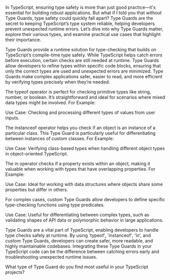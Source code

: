 <!-- Why are Type Guards Necessary? Discuss Various Types of Type Guards and Their Use Cases. -->

<!-- Introduction -->
In TypeScript, ensuring type safety is more than just good practice—it's essential for building robust applications. But what if I told you that without Type Guards, type safety could quickly fall apart? Type Guards are the secret to keeping TypeScript’s type system reliable, helping developers prevent unexpected runtime errors. Let’s dive into why Type Guards matter, explore their various types, and examine practical use cases that highlight their importance.

<!-- Why Type Guards Are Essential for TypeScript Developers -->
Type Guards provide a runtime solution for type-checking that builds on TypeScript’s compile-time type safety. While TypeScript helps catch errors before execution, certain checks are still needed at runtime. Type Guards allow developers to refine types within specific code blocks, ensuring that only the correct types are used and unexpected errors are minimized.
Type Guards make complex applications safer, easier to read, and more efficient by verifying types precisely when they’re needed.

<!-- Types of Type Guards -->

<!-- 1. 'typeof' Type Guard -->
The typeof operator is perfect for checking primitive types like string, number, or boolean. It’s straightforward and ideal for scenarios where mixed data types might be involved. For Example:

<!-- const processValue=(value: string | number) {
    if (typeof value === "string") {
        console.log(value.toUpperCase());
    } else {
        console.log(value.toFixed(2));
    }
}

processValue("hello");
processValue(123.45); -->

Use Case: Checking and processing different types of values from user inputs.

<!-- 2. 'instanceof' Type Guard -->
The instanceof operator helps you check if an object is an instance of a particular class. This Type Guard is particularly useful for differentiating between instances of custom classes. For Example:

<!-- class Animal {
    sound() { console.log("Some sound"); }
}

class Dog extends Animal {
    bark() { console.log("Woof!"); }
}

function animalSound(animal: Animal | Dog) {
    if (animal instanceof Dog) {
        animal.bark();
    } else {
        animal.sound();
    }
}

animalSound(new Dog());
animalSound(new Animal()); -->

Use Case: Verifying class-based types when handling different object types in object-oriented TypeScript.

<!-- 3. 'in' Operator Type Guard -->
The in operator checks if a property exists within an object, making it valuable when working with types that have overlapping properties. For Example:

<!-- interface Car {
    drive: () => void;
}

interface Boat {
    sail: () => void;
}

function operateVehicle(vehicle: Car | Boat) {
    if ("drive" in vehicle) {
        vehicle.drive();
    } else {
        vehicle.sail();
    }
}

operateVehicle({ drive: () => console.log("Driving!") });
operateVehicle({ sail: () => console.log("Sailing!") }); -->

Use Case: Ideal for working with data structures where objects share some properties but differ in others.

<!-- 4. Custom Type Guards (User-Defined Type Guards) -->
For complex cases, custom Type Guards allow developers to define specific type-checking functions using type predicates.

<!--  -->

Use Case: Useful for differentiating between complex types, such as validating shapes of API data or polymorphic behavior in large applications.

<!-- Conclusion -->
Type Guards are a vital part of TypeScript, enabling developers to handle type checks safely at runtime. By using 'typeof', 'instanceof', 'in', and custom Type Guards, developers can create safer, more readable, and highly maintainable codebases. Integrating these Type Guards in your TypeScript code can be the difference between catching errors early and troubleshooting unexpected runtime issues.

What type of Type Guard do you find most useful in your TypeScript projects?






